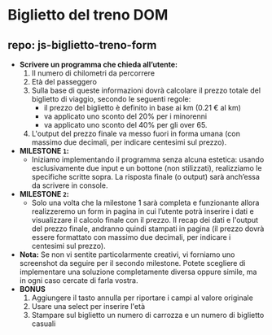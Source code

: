# Biglietto del treno DOM
## repo: js-biglietto-treno-form
- **Scrivere un programma che chieda all’utente:**
    1. Il numero di chilometri da percorrere
    2. Età del passeggero
    3. Sulla base di queste informazioni dovrà calcolare il prezzo totale del biglietto di viaggio, secondo le seguenti regole:
        - il prezzo del biglietto è definito in base ai km (0.21 € al km)
        - va applicato uno sconto del 20% per i minorenni
        - va applicato uno sconto del 40% per gli over 65.
    4. L'output del prezzo finale va messo fuori in forma umana (con massimo due decimali, per indicare centesimi sul prezzo).
- **MILESTONE `1`:**
    - Iniziamo implementando il programma senza alcuna estetica: usando esclusivamente due input e un bottone (non stilizzati), realizziamo le specifiche scritte sopra. La risposta finale (o output) sarà anch’essa da scrivere in console.
- **MILESTONE `2`:**
    - Solo una volta che la milestone 1 sarà completa e funzionante allora realizzeremo un form in pagina in cui l’utente potrà inserire i dati e visualizzare il calcolo finale con il prezzo.
    Il recap dei dati e l'output del prezzo finale, andranno quindi stampati in pagina (il prezzo dovrà essere formattato con massimo due decimali, per indicare i centesimi sul prezzo).
- **Nota:**
    Se non vi sentite particolarmente creativi, vi forniamo uno screenshot da seguire per il secondo milestone. Potete scegliere di implementare una soluzione completamente diversa oppure simile, ma in ogni caso cercate di farla vostra.
- **BONUS**
    1. Aggiungere il tasto annulla per riportare i campi al valore originale
    2. Usare una select per inserire l'età
    3. Stampare sul biglietto un numero di carrozza e un numero di biglietto casuali